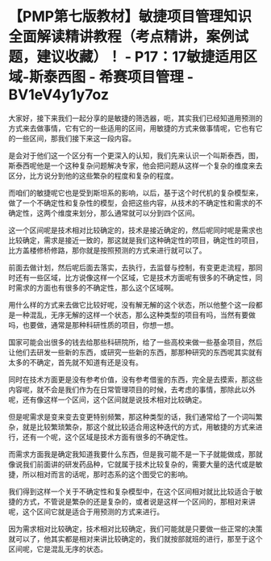# 【PMP第七版教材】敏捷项目管理知识全面解读精讲教程（考点精讲，案例试题，建议收藏）！ - P17：17敏捷适用区域-斯泰西图 - 希赛项目管理 - BV1eV4y1y7oz

大家好，接下来我们一起分享的是敏捷的筛选器，呃，其实我们已经知道用预测的方式来去做事情，它有它的一些适用的区间，用敏捷的方式来做事情呢，它也有它的一些区间，那我们接下来这一段内容。

是会对于他们这一个区分有一个更深入的认知，我们先来认识一个叫斯泰西，图，斯泰西呢他是一个这种复杂问题解决专家，他会把问题从这样一个复杂的维度来去区分，比方说分到他的这些繁杂的程度和复杂的程度。

而咱们的敏捷呢它也是受到斯坦系的影响，以后，基于这个时代机的复杂模型来，做了一个不确定性和复杂性的模型，会把这些内容，从技术的不确定性和需求的不确定性，这两个维度来划分，那么通常就可以分到四个区间。

这一个区间呢是技术相对比较确定的，技术是接近确定的，然后呢同时呢是需求也比较确定，需求是接近一致的，那这就是我们这种确定性的项目，确定性的项目，比方盖楼修桥修路，那你就是按照预测的方式来进行就可以了。

前面去做计划，然后呢后面去落实，去执行，去监督与控制，有变更走流程，那同时还有一些区域，比方说像这样一个区域，它是技术方面呢有很多的不确定性，同时需求的方面也有很多的不确定性，那么这个区域啊。

用什么样的方式来去做它比较好呢，没有解无解的这个状态，所以他整个这一段都是一种混乱，无序无解的这样一个状态，那么这种类型的项目有吗，当然有要做吗，也要做，通常是那种科研性质的项目，你想一想。

国家可能会出很多的钱去给那些科研院所，给了一些高校来做一些基金项目，然后让他们去研发一些新的东西，或研究一些新的东西，那那种研究的东西呢其实就有太多的不确定，首先就不知道有还是没有。

同时在技术方面更是没有参考价值，没有参考借鉴的东西，完全是去摸索，那这些内容呢，就不会是我们作为在日常管理项目的时候，去考虑的事情，那除此以外呢，还有像这样一个区间，这个区间就是说技术相对比较确定。

但是呢需求是变来变去变更特别频繁，那这种类型的话，我们通常给了一个词叫繁杂，就是比较繁琐繁杂，那这个就比较适合用这种迭代的方式，用敏捷的方式来进行，还有一个呢，这个区域是技术方面有很多的不确定性。

而需求方面我是确定我知道我要什么东西，但是我可能不是一下子就能做成，那就像说我们前面讲的研发药品种，它就属于技术比较复杂的，需要大量的迭代或是敏捷，所以相对而言的话呢，那时态系的这个图受它的影响。

我们得到这样一个关于不确定性和复杂模型中，在这个区间相对就比比较适合于敏捷的方式，不管说是繁杂的还是复杂的，或者说是这样一个区间的，那相对来讲呢，这个区间它就是适合于用预测的方式来进行。

因为需求相对比较确定，技术相对比较确定，我们可能就是只要做一些正常的决策就可以了，他其实都是相对来讲比较确定的，我们就按部就班的进行，那至于这个区间呢，它是混乱无序的状态。

